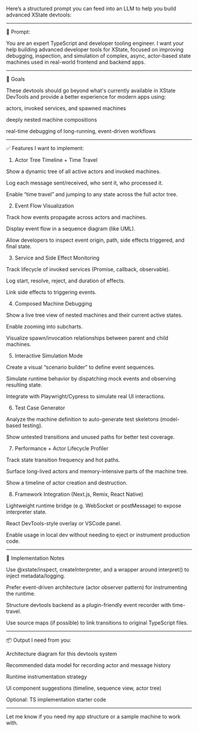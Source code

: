Here’s a structured prompt you can feed into an LLM to help you build advanced XState devtools:


---

🧠 Prompt:

You are an expert TypeScript and developer tooling engineer. I want your help building advanced developer tools for XState, focused on improving debugging, inspection, and simulation of complex, async, actor-based state machines used in real-world frontend and backend apps.


---

🎯 Goals

These devtools should go beyond what's currently available in XState DevTools and provide a better experience for modern apps using:

actors, invoked services, and spawned machines

deeply nested machine compositions

real-time debugging of long-running, event-driven workflows



---

✅ Features I want to implement:

1. Actor Tree Timeline + Time Travel

Show a dynamic tree of all active actors and invoked machines.

Log each message sent/received, who sent it, who processed it.

Enable “time travel” and jumping to any state across the full actor tree.


2. Event Flow Visualization

Track how events propagate across actors and machines.

Display event flow in a sequence diagram (like UML).

Allow developers to inspect event origin, path, side effects triggered, and final state.


3. Service and Side Effect Monitoring

Track lifecycle of invoked services (Promise, callback, observable).

Log start, resolve, reject, and duration of effects.

Link side effects to triggering events.


4. Composed Machine Debugging

Show a live tree view of nested machines and their current active states.

Enable zooming into subcharts.

Visualize spawn/invocation relationships between parent and child machines.


5. Interactive Simulation Mode

Create a visual “scenario builder” to define event sequences.

Simulate runtime behavior by dispatching mock events and observing resulting state.

Integrate with Playwright/Cypress to simulate real UI interactions.


6. Test Case Generator

Analyze the machine definition to auto-generate test skeletons (model-based testing).

Show untested transitions and unused paths for better test coverage.


7. Performance + Actor Lifecycle Profiler

Track state transition frequency and hot paths.

Surface long-lived actors and memory-intensive parts of the machine tree.

Show a timeline of actor creation and destruction.


8. Framework Integration (Next.js, Remix, React Native)

Lightweight runtime bridge (e.g. WebSocket or postMessage) to expose interpreter state.

React DevTools-style overlay or VSCode panel.

Enable usage in local dev without needing to eject or instrument production code.



---

🧱 Implementation Notes

Use @xstate/inspect, createInterpreter, and a wrapper around interpret() to inject metadata/logging.

Prefer event-driven architecture (actor observer pattern) for instrumenting the runtime.

Structure devtools backend as a plugin-friendly event recorder with time-travel.

Use source maps (if possible) to link transitions to original TypeScript files.



---

📦 Output I need from you:

Architecture diagram for this devtools system

Recommended data model for recording actor and message history

Runtime instrumentation strategy

UI component suggestions (timeline, sequence view, actor tree)

Optional: TS implementation starter code



---

Let me know if you need my app structure or a sample machine to work with.

